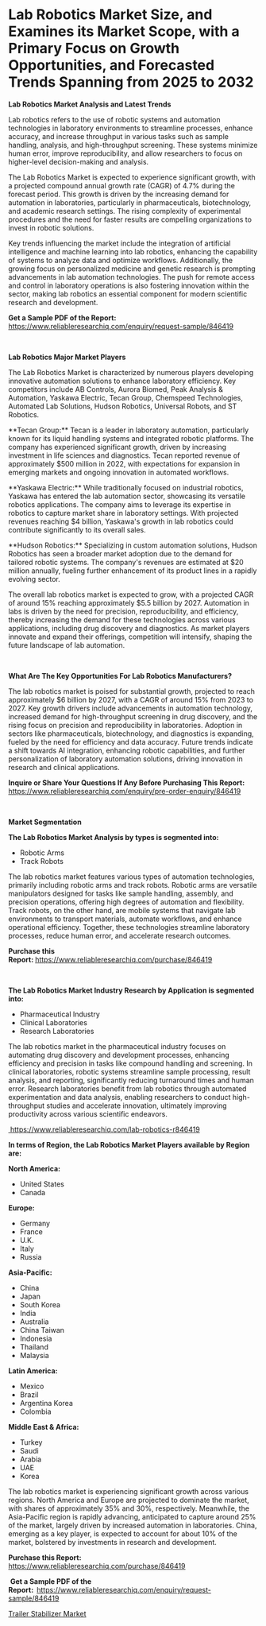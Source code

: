 <p><h1>Lab Robotics Market Size, and Examines its Market Scope, with a Primary Focus on Growth Opportunities, and Forecasted Trends Spanning from 2025 to 2032</h1></p><p><strong>Lab Robotics Market Analysis and Latest Trends</strong></p>
<p><p>Lab robotics refers to the use of robotic systems and automation technologies in laboratory environments to streamline processes, enhance accuracy, and increase throughput in various tasks such as sample handling, analysis, and high-throughput screening. These systems minimize human error, improve reproducibility, and allow researchers to focus on higher-level decision-making and analysis.</p><p>The Lab Robotics Market is expected to experience significant growth, with a projected compound annual growth rate (CAGR) of 4.7% during the forecast period. This growth is driven by the increasing demand for automation in laboratories, particularly in pharmaceuticals, biotechnology, and academic research settings. The rising complexity of experimental procedures and the need for faster results are compelling organizations to invest in robotic solutions.</p><p>Key trends influencing the market include the integration of artificial intelligence and machine learning into lab robotics, enhancing the capability of systems to analyze data and optimize workflows. Additionally, the growing focus on personalized medicine and genetic research is prompting advancements in lab automation technologies. The push for remote access and control in laboratory operations is also fostering innovation within the sector, making lab robotics an essential component for modern scientific research and development.</p></p>
<p><strong>Get a Sample PDF of the Report:&nbsp;</strong> <a href="https://www.reliableresearchiq.com/enquiry/request-sample/846419?utm_campaign=2482&utm_medium=2&utm_source=Github&utm_content=ia&utm_term=20022025&utm_id=lab-robotics">https://www.reliableresearchiq.com/enquiry/request-sample/846419</a></p>
<p>&nbsp;</p>
<p><strong>Lab Robotics Major Market Players</strong></p>
<p><p>The Lab Robotics Market is characterized by numerous players developing innovative automation solutions to enhance laboratory efficiency. Key competitors include AB Controls, Aurora Biomed, Peak Analysis & Automation, Yaskawa Electric, Tecan Group, Chemspeed Technologies, Automated Lab Solutions, Hudson Robotics, Universal Robots, and ST Robotics.</p><p>**Tecan Group:** Tecan is a leader in laboratory automation, particularly known for its liquid handling systems and integrated robotic platforms. The company has experienced significant growth, driven by increasing investment in life sciences and diagnostics. Tecan reported revenue of approximately $500 million in 2022, with expectations for expansion in emerging markets and ongoing innovation in automated workflows.</p><p>**Yaskawa Electric:** While traditionally focused on industrial robotics, Yaskawa has entered the lab automation sector, showcasing its versatile robotics applications. The company aims to leverage its expertise in robotics to capture market share in laboratory settings. With projected revenues reaching $4 billion, Yaskawa's growth in lab robotics could contribute significantly to its overall sales.</p><p>**Hudson Robotics:** Specializing in custom automation solutions, Hudson Robotics has seen a broader market adoption due to the demand for tailored robotic systems. The company's revenues are estimated at $20 million annually, fueling further enhancement of its product lines in a rapidly evolving sector.</p><p>The overall lab robotics market is expected to grow, with a projected CAGR of around 15% reaching approximately $5.5 billion by 2027. Automation in labs is driven by the need for precision, reproducibility, and efficiency, thereby increasing the demand for these technologies across various applications, including drug discovery and diagnostics. As market players innovate and expand their offerings, competition will intensify, shaping the future landscape of lab automation.</p></p>
<p>&nbsp;</p>
<p><strong>What Are The Key Opportunities For Lab Robotics Manufacturers?</strong></p>
<p><p>The lab robotics market is poised for substantial growth, projected to reach approximately $6 billion by 2027, with a CAGR of around 15% from 2023 to 2027. Key growth drivers include advancements in automation technology, increased demand for high-throughput screening in drug discovery, and the rising focus on precision and reproducibility in laboratories. Adoption in sectors like pharmaceuticals, biotechnology, and diagnostics is expanding, fueled by the need for efficiency and data accuracy. Future trends indicate a shift towards AI integration, enhancing robotic capabilities, and further personalization of laboratory automation solutions, driving innovation in research and clinical applications.</p></p>
<p><strong>Inquire or Share Your Questions If Any Before Purchasing This Report:</strong> <a href="https://www.reliableresearchiq.com/enquiry/pre-order-enquiry/846419?utm_campaign=2482&utm_medium=2&utm_source=Github&utm_content=ia&utm_term=20022025&utm_id=lab-robotics">https://www.reliableresearchiq.com/enquiry/pre-order-enquiry/846419</a></p>
<p>&nbsp;</p>
<p><strong>Market Segmentation</strong></p>
<p><strong>The Lab Robotics Market Analysis by types is segmented into:</strong></p>
<p><ul><li>Robotic Arms</li><li>Track Robots</li></ul></p>
<p><p>The lab robotics market features various types of automation technologies, primarily including robotic arms and track robots. Robotic arms are versatile manipulators designed for tasks like sample handling, assembly, and precision operations, offering high degrees of automation and flexibility. Track robots, on the other hand, are mobile systems that navigate lab environments to transport materials, automate workflows, and enhance operational efficiency. Together, these technologies streamline laboratory processes, reduce human error, and accelerate research outcomes.</p></p>
<p><strong>Purchase this Report:&nbsp;</strong><a href="https://www.reliableresearchiq.com/purchase/846419?utm_campaign=2482&utm_medium=2&utm_source=Github&utm_content=ia&utm_term=20022025&utm_id=lab-robotics">https://www.reliableresearchiq.com/purchase/846419</a></p>
<p>&nbsp;</p>
<p><strong>The Lab Robotics Market Industry Research by Application is segmented into:</strong></p>
<p><ul><li>Pharmaceutical Industry</li><li>Clinical Laboratories</li><li>Research Laboratories</li></ul></p>
<p><p>The lab robotics market in the pharmaceutical industry focuses on automating drug discovery and development processes, enhancing efficiency and precision in tasks like compound handling and screening. In clinical laboratories, robotic systems streamline sample processing, result analysis, and reporting, significantly reducing turnaround times and human error. Research laboratories benefit from lab robotics through automated experimentation and data analysis, enabling researchers to conduct high-throughput studies and accelerate innovation, ultimately improving productivity across various scientific endeavors.</p></p>
<p><a href="https://www.reliableresearchiq.com/lab-robotics-r846419?utm_campaign=2482&utm_medium=2&utm_source=Github&utm_content=ia&utm_term=20022025&utm_id=lab-robotics">&nbsp;https://www.reliableresearchiq.com/lab-robotics-r846419</a></p>
<p><strong>In terms of Region, the Lab Robotics Market Players available by Region are:</strong></p>
<p>
    <p> <strong> North America: </strong>
        <ul>
            <li>United States</li>
            <li>Canada</li>
        </ul>
        </p> 
    <p> <strong> Europe: </strong>
        <ul>
            <li>Germany</li>
            <li>France</li>
            <li>U.K.</li>
            <li>Italy</li>
            <li>Russia</li>
        </ul>
        </p> 
    <p> <strong> Asia-Pacific: </strong>
        <ul>
            <li>China</li>
            <li>Japan</li>
            <li>South Korea</li>
            <li>India</li>
            <li>Australia</li>
            <li>China Taiwan</li>
            <li>Indonesia</li>
            <li>Thailand</li>
            <li>Malaysia</li>
        </ul>
        </p> 
    <p> <strong> Latin America: </strong>
        <ul>
            <li>Mexico</li>
            <li>Brazil</li>
            <li>Argentina Korea</li>
            <li>Colombia</li>
        </ul>
        </p> 
    <p> <strong> Middle East & Africa: </strong>
        <ul>
            <li>Turkey</li>
            <li>Saudi</li>
            <li>Arabia</li>
            <li>UAE</li>
            <li>Korea</li>
        </ul>
    </p>
    </p>
<p><p>The lab robotics market is experiencing significant growth across various regions. North America and Europe are projected to dominate the market, with shares of approximately 35% and 30%, respectively. Meanwhile, the Asia-Pacific region is rapidly advancing, anticipated to capture around 25% of the market, largely driven by increased automation in laboratories. China, emerging as a key player, is expected to account for about 10% of the market, bolstered by investments in research and development.</p></p>
<p><strong>Purchase this Report: </strong><a href="https://www.reliableresearchiq.com/purchase/846419?utm_campaign=2482&utm_medium=2&utm_source=Github&utm_content=ia&utm_term=20022025&utm_id=lab-robotics">https://www.reliableresearchiq.com/purchase/846419</a></p>
<p>&nbsp;<strong>Get a Sample PDF of the Report:&nbsp;&nbsp;</strong><a href="https://www.reliableresearchiq.com/enquiry/request-sample/846419?utm_campaign=2482&utm_medium=2&utm_source=Github&utm_content=ia&utm_term=20022025&utm_id=lab-robotics">https://www.reliableresearchiq.com/enquiry/request-sample/846419</a></p>
<p><strong></strong></p>
<p><p><a href="https://github.com/akaalahk/Market-Research-Report-List-1/blob/main/trailer-stabilizer-market.md?utm_campaign=2482&utm_medium=2&utm_source=Github&utm_content=ia&utm_term=20022025&utm_id=lab-robotics">Trailer Stabilizer Market</a></p></p>